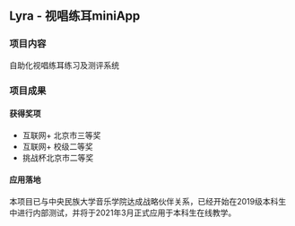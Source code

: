 ## Lyra - 视唱练耳miniApp
### 项目内容
自助化视唱练耳练习及测评系统
### 项目成果
#### 获得奖项
- 互联网+ 北京市三等奖
- 互联网+ 校级二等奖
- 挑战杯北京市二等奖
#### 应用落地
本项目已与中央民族大学音乐学院达成战略伙伴关系，已经开始在2019级本科生中进行内部测试，并将于2021年3月正式应用于本科生在线教学。

